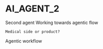 # AI_AGENT_2
Second agent
Working towards agentic flow
```
Medical side or product?
```
Agentic workflow
